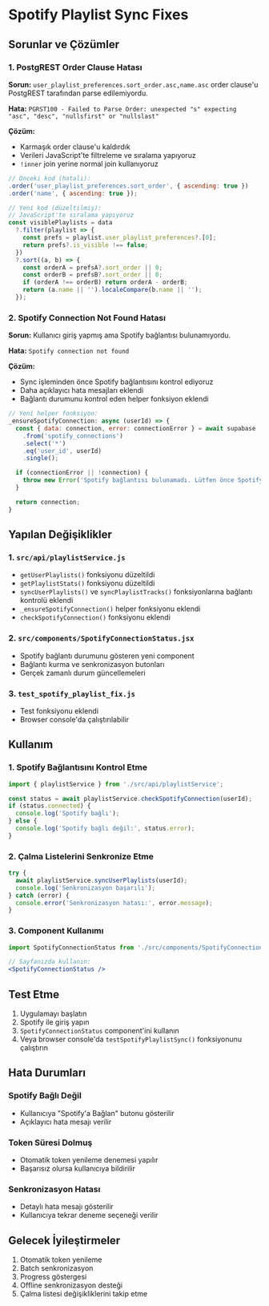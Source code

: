 # Spotify Playlist Sync Fixes

## Sorunlar ve Çözümler

### 1. PostgREST Order Clause Hatası

**Sorun:** `user_playlist_preferences.sort_order.asc,name.asc` order clause'u PostgREST tarafından parse edilemiyordu.

**Hata:** `PGRST100 - Failed to Parse Order: unexpected "s" expecting "asc", "desc", "nullsfirst" or "nullslast"`

**Çözüm:**
- Karmaşık order clause'u kaldırdık
- Verileri JavaScript'te filtreleme ve sıralama yapıyoruz
- `!inner` join yerine normal join kullanıyoruz

```javascript
// Önceki kod (hatalı):
.order('user_playlist_preferences.sort_order', { ascending: true })
.order('name', { ascending: true });

// Yeni kod (düzeltilmiş):
// JavaScript'te sıralama yapıyoruz
const visiblePlaylists = data
  ?.filter(playlist => {
    const prefs = playlist.user_playlist_preferences?.[0];
    return prefs?.is_visible !== false;
  })
  ?.sort((a, b) => {
    const orderA = prefsA?.sort_order || 0;
    const orderB = prefsB?.sort_order || 0;
    if (orderA !== orderB) return orderA - orderB;
    return (a.name || '').localeCompare(b.name || '');
  });
```

### 2. Spotify Connection Not Found Hatası

**Sorun:** Kullanıcı giriş yapmış ama Spotify bağlantısı bulunamıyordu.

**Hata:** `Spotify connection not found`

**Çözüm:**
- Sync işleminden önce Spotify bağlantısını kontrol ediyoruz
- Daha açıklayıcı hata mesajları eklendi
- Bağlantı durumunu kontrol eden helper fonksiyon eklendi

```javascript
// Yeni helper fonksiyon:
_ensureSpotifyConnection: async (userId) => {
  const { data: connection, error: connectionError } = await supabase
    .from('spotify_connections')
    .select('*')
    .eq('user_id', userId)
    .single();

  if (connectionError || !connection) {
    throw new Error('Spotify bağlantısı bulunamadı. Lütfen önce Spotify hesabınızı bağlayın.');
  }

  return connection;
}
```

## Yapılan Değişiklikler

### 1. `src/api/playlistService.js`
- `getUserPlaylists()` fonksiyonu düzeltildi
- `getPlaylistStats()` fonksiyonu düzeltildi
- `syncUserPlaylists()` ve `syncPlaylistTracks()` fonksiyonlarına bağlantı kontrolü eklendi
- `_ensureSpotifyConnection()` helper fonksiyonu eklendi
- `checkSpotifyConnection()` fonksiyonu eklendi

### 2. `src/components/SpotifyConnectionStatus.jsx`
- Spotify bağlantı durumunu gösteren yeni component
- Bağlantı kurma ve senkronizasyon butonları
- Gerçek zamanlı durum güncellemeleri

### 3. `test_spotify_playlist_fix.js`
- Test fonksiyonu eklendi
- Browser console'da çalıştırılabilir

## Kullanım

### 1. Spotify Bağlantısını Kontrol Etme
```javascript
import { playlistService } from './src/api/playlistService';

const status = await playlistService.checkSpotifyConnection(userId);
if (status.connected) {
  console.log('Spotify bağlı');
} else {
  console.log('Spotify bağlı değil:', status.error);
}
```

### 2. Çalma Listelerini Senkronize Etme
```javascript
try {
  await playlistService.syncUserPlaylists(userId);
  console.log('Senkronizasyon başarılı');
} catch (error) {
  console.error('Senkronizasyon hatası:', error.message);
}
```

### 3. Component Kullanımı
```jsx
import SpotifyConnectionStatus from './src/components/SpotifyConnectionStatus';

// Sayfanızda kullanın:
<SpotifyConnectionStatus />
```

## Test Etme

1. Uygulamayı başlatın
2. Spotify ile giriş yapın
3. `SpotifyConnectionStatus` component'ini kullanın
4. Veya browser console'da `testSpotifyPlaylistSync()` fonksiyonunu çalıştırın

## Hata Durumları

### Spotify Bağlı Değil
- Kullanıcıya "Spotify'a Bağlan" butonu gösterilir
- Açıklayıcı hata mesajı verilir

### Token Süresi Dolmuş
- Otomatik token yenileme denemesi yapılır
- Başarısız olursa kullanıcıya bildirilir

### Senkronizasyon Hatası
- Detaylı hata mesajı gösterilir
- Kullanıcıya tekrar deneme seçeneği verilir

## Gelecek İyileştirmeler

1. Otomatik token yenileme
2. Batch senkronizasyon
3. Progress göstergesi
4. Offline senkronizasyon desteği
5. Çalma listesi değişikliklerini takip etme
